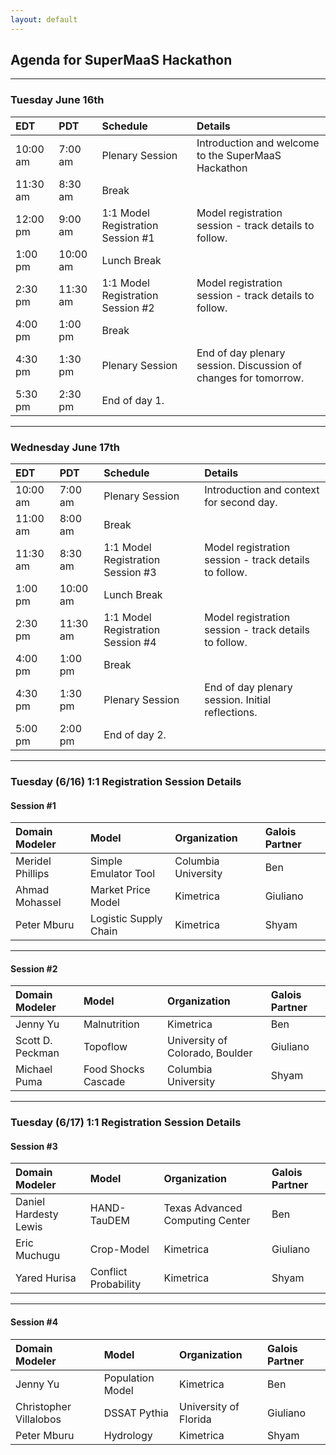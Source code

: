 ```yaml
---
layout: default
---
```


## Agenda for SuperMaaS Hackathon

---

### Tuesday June 16th

| EDT | PDT | Schedule | Details |
|:---|:---|:----------|:----------|
| 10:00 am | 7:00 am | Plenary Session | Introduction and welcome to the SuperMaaS Hackathon |
| 11:30 am | 8:30 am | Break | |
| 12:00 pm | 9:00 am | 1:1 Model Registration Session \#1 | Model registration session - track details to follow. | 
| 1:00 pm | 10:00 am | Lunch Break | |
| 2:30 pm | 11:30 am | 1:1 Model Registration Session \#2 | Model registration session - track details to follow. |
| 4:00 pm | 1:00 pm | Break | |
| 4:30 pm | 1:30 pm | Plenary Session | End of day plenary session.  Discussion of changes for tomorrow. |
| 5:30 pm | 2:30 pm | End of day 1. |

---

### Wednesday June 17th

| EDT | PDT | Schedule | Details |
|:---|:---|:----------|:----------|
| 10:00 am | 7:00 am | Plenary Session | Introduction and context for second day. |
| 11:00 am | 8:00 am | Break | |
| 11:30 am | 8:30 am | 1:1 Model Registration Session \#3 | Model registration session - track details to follow. | 
| 1:00 pm | 10:00 am | Lunch Break | |
| 2:30 pm | 11:30 am | 1:1 Model Registration Session \#4 | Model registration session - track details to follow. |
| 4:00 pm | 1:00 pm | Break | |
| 4:30 pm | 1:30 pm | Plenary Session | End of day plenary session.  Initial reflections. |
| 5:00 pm | 2:00 pm | End of day 2. |

---

### Tuesday (6/16) 1:1 Registration Session Details

#### Session \#1

| Domain Modeler | Model | Organization | Galois Partner |
| :----- | :----- | :----- | :----- |
| Meridel Phillips | Simple Emulator Tool | Columbia University | Ben |
| Ahmad Mohassel | Market Price Model | Kimetrica | Giuliano |
| Peter Mburu | Logistic Supply Chain | Kimetrica | Shyam |

---

#### Session \#2

| Domain Modeler | Model | Organization | Galois Partner |
| :----- | :----- | :----- | :----- |
| Jenny Yu | Malnutrition | Kimetrica | Ben |
| Scott D. Peckman | Topoflow | University of Colorado, Boulder | Giuliano |
| Michael Puma | Food Shocks Cascade | Columbia University | Shyam |


---

### Tuesday (6/17) 1:1 Registration Session Details

#### Session \#3

| Domain Modeler | Model | Organization | Galois Partner |
| :----- | :----- | :----- | :----- |
| Daniel Hardesty Lewis | HAND-TauDEM | Texas Advanced Computing Center | Ben |
| Eric Muchugu | Crop-Model |Kimetrica | Giuliano |
| Yared Hurisa | Conflict Probability | Kimetrica | Shyam |

---

#### Session \#4

| Domain Modeler | Model | Organization | Galois Partner |
| :----- | :----- | :----- | :----- |
| Jenny Yu | Population Model | Kimetrica | Ben |
| Christopher Villalobos | DSSAT Pythia | University of Florida | Giuliano |
| Peter Mburu | Hydrology | Kimetrica | Shyam |

